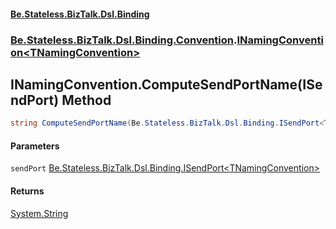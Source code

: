 #### [Be.Stateless.BizTalk.Dsl.Binding](README.md 'README')
### [Be.Stateless.BizTalk.Dsl.Binding.Convention](Be.Stateless.BizTalk.Dsl.Binding.Convention.md 'Be.Stateless.BizTalk.Dsl.Binding.Convention').[INamingConvention&lt;TNamingConvention&gt;](INamingConvention_TNamingConvention_.md 'Be.Stateless.BizTalk.Dsl.Binding.Convention.INamingConvention<TNamingConvention>')

## INamingConvention<TNamingConvention>.ComputeSendPortName(ISendPort<TNamingConvention>) Method

```csharp
string ComputeSendPortName(Be.Stateless.BizTalk.Dsl.Binding.ISendPort<TNamingConvention> sendPort);
```
#### Parameters

<a name='Be.Stateless.BizTalk.Dsl.Binding.Convention.INamingConvention_TNamingConvention_.ComputeSendPortName(Be.Stateless.BizTalk.Dsl.Binding.ISendPort_TNamingConvention_).sendPort'></a>

`sendPort` [Be.Stateless.BizTalk.Dsl.Binding.ISendPort&lt;](ISendPort_TNamingConvention_.md 'Be.Stateless.BizTalk.Dsl.Binding.ISendPort<TNamingConvention>')[TNamingConvention](INamingConvention_TNamingConvention_.md#Be.Stateless.BizTalk.Dsl.Binding.Convention.INamingConvention_TNamingConvention_.TNamingConvention 'Be.Stateless.BizTalk.Dsl.Binding.Convention.INamingConvention<TNamingConvention>.TNamingConvention')[&gt;](ISendPort_TNamingConvention_.md 'Be.Stateless.BizTalk.Dsl.Binding.ISendPort<TNamingConvention>')

#### Returns
[System.String](https://docs.microsoft.com/en-us/dotnet/api/System.String 'System.String')